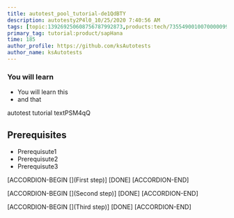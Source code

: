 ```yaml
---
title: autotest_pool_tutorial-de1QdBTY
description: autotesty2P4l0_10/25/2020 7:40:56 AM
tags: [topic:139269250608756787992873,products:tech/73554900100700000996,tutorial:experience/advanced]
primary_tag: tutorial:product/sapHana
time: 185
author_profile: https://github.com/ksAutotests
author_name: ksAutotests
---
```

### You will learn
- You will learn this
- and that

autotest tutorial textPSM4qQ

## Prerequisites
- Prerequisute1
- Prerequisute2
- Prerequisute3

[ACCORDION-BEGIN [](First step)]
[DONE]
[ACCORDION-END]

[ACCORDION-BEGIN [](Second step)]
[DONE]
[ACCORDION-END]

[ACCORDION-BEGIN [](Third step)]
[DONE]
[ACCORDION-END]

